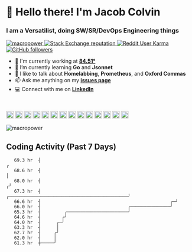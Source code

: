 <h1 align="left">👋 Hello there! I'm Jacob Colvin</h1>
<h3 align="left">I am a Versatilist, doing SW/SR/DevOps Engineering things</h3>

<p align="left">
  <a href="https://github.com/MacroPower/MacroPower" target="blank">
    <img src="https://komarev.com/ghpvc/?username=macropower" alt="macropower" />
  </a>
  <a href="https://stackoverflow.com/users/4868262" target="blank">
    <img alt="Stack Exchange reputation" src="https://img.shields.io/stackexchange/stackoverflow/r/4868262?color=orange&label=reputation">
  </a>
  <a href="https://reddit.com/u/macropower" target="blank">
    <img alt="Reddit User Karma" src="https://img.shields.io/reddit/user-karma/combined/macropower?label=karma">
  </a>
  <a href="https://github.com/MacroPower/MacroPower" target="blank">
    <img alt="GitHub followers" src="https://img.shields.io/github/followers/MacroPower?color=green">
  </a>
</p>

- 🏢 I'm currently working at **[84.51°](https://github.com/8451)**
- 🌱 I’m currently learning **Go** and **Jsonnet**
- 💬 I like to talk about **Homelabbing**, **Prometheus**, and **Oxford Commas**
- 📫 Ask me anything on my **[issues page](https://github.com/MacroPower/MacroPower/issues)**
- 💻 Connect with me on **[LinkedIn](https://www.linkedin.com/in/colvinjm)**

<br>

<p align="left">
  <img src="https://devicons.github.io/devicon/devicon.git/icons/react/react-original-wordmark.svg" alt="react" width="20" height="20"/>
  <img src="https://devicons.github.io/devicon/devicon.git/icons/bootstrap/bootstrap-plain.svg" alt="bootstrap" width="20" height="20"/>
  <img src="https://devicons.github.io/devicon/devicon.git/icons/css3/css3-original-wordmark.svg" alt="css3" width="20" height="20"/>
  <img src="https://devicons.github.io/devicon/devicon.git/icons/csharp/csharp-original.svg" alt="csharp" width="20" height="20"/>
  <img src="https://devicons.github.io/devicon/devicon.git/icons/docker/docker-original.svg" alt="docker" width="20" height="20"/>
  <img src="https://devicons.github.io/devicon/devicon.git/icons/go/go-original.svg" alt="go" width="20" height="20"/>
  <img src="https://devicons.github.io/devicon/devicon.git/icons/html5/html5-original-wordmark.svg" alt="html5" width="20" height="20"/>
  <img src="https://devicons.github.io/devicon/devicon.git/icons/javascript/javascript-original.svg" alt="javascript" width="20" height="20"/>
  <img src="https://devicons.github.io/devicon/devicon.git/icons/typescript/typescript-original.svg" alt="typescript" width="20" height="20"/>
  <img src="https://devicons.github.io/devicon/devicon.git/icons/mysql/mysql-original-wordmark.svg" alt="mysql" width="20" height="20"/>
  <img src="https://devicons.github.io/devicon/devicon.git/icons/redhat/redhat-original.svg" alt="redhat" width="20" height="20"/>
  <img src="https://devicons.github.io/devicon/devicon.git/icons/python/python-original.svg" alt="python" width="20" height="20"/>
  <img src="https://devicons.github.io/devicon/devicon.git/icons/linux/linux-original.svg" alt="linux" width="20" height="20"/>
  <img src="https://jsonnet.org/img/isologo.svg" alt="jsonnet" width="20" height="20"/>
</p>

<p align="left">
  <img src="https://github-readme-stats.vercel.app/api?username=macropower&show_icons=true&count_private=true" alt="macropower" />
</p>

<h2>Coding Activity (Past 7 Days)</h2>

<!-- prettier-ignore-start -->
<!--START_SECTION:ascii_graph-->

```
   69.3 hr  ┤                                                                                                  ╭ 
   68.6 hr  ┤                                                                                                  │ 
   68.0 hr  ┤                                                                                                 ╭╯ 
   67.3 hr  ┤                                                   ╭─────────────────────────────────────────────╯  
   66.6 hr  ┤                                                 ╭─╯                                                
   66.0 hr  ┤                                 ╭───────────────╯                                                  
   65.3 hr  ┤         ╭───────────────────────╯                                                                  
   64.6 hr  ┤        ╭╯                                                                                          
   64.0 hr  ┤      ╭─╯                                                                                           
   63.3 hr  ┤      │                                                                                             
   62.7 hr  ┤     ╭╯                                                                                             
   62.0 hr  ┤     │                                                                                              
   61.3 hr  ┼─────╯                                                                                              
```

<!--END_SECTION:ascii_graph-->
<!-- prettier-ignore-end -->
